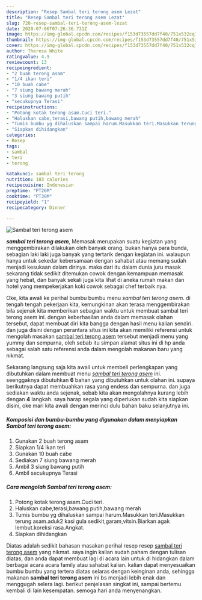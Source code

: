 ```yaml
---
description: "Resep Sambal teri terong asem Lezat"
title: "Resep Sambal teri terong asem Lezat"
slug: 720-resep-sambal-teri-terong-asem-lezat
date: 2020-07-06T07:26:36.731Z
image: https://img-global.cpcdn.com/recipes/f153d73557dd7f40/751x532cq70/sambal-teri-terong-asem-foto-resep-utama.jpg
thumbnail: https://img-global.cpcdn.com/recipes/f153d73557dd7f40/751x532cq70/sambal-teri-terong-asem-foto-resep-utama.jpg
cover: https://img-global.cpcdn.com/recipes/f153d73557dd7f40/751x532cq70/sambal-teri-terong-asem-foto-resep-utama.jpg
author: Theresa White
ratingvalue: 4.9
reviewcount: 13
recipeingredient:
- "2 buah terong asam"
- "1/4 ikan teri"
- "10 buah cabe"
- "7 siung bawang merah"
- "3 siung bawang putih"
- "secukupnya Terasi"
recipeinstructions:
- "Potong kotak terong asam.Cuci teri."
- "Haluskan cabe,terasi,bawang putih,bawang merah"
- "Tumis bumbu yg dihaluskan sampai harum.Masukkan teri.Masukkan terung asam.aduk2 kasi gula sedikit,garam,vitsin.Biarkan agak lembut.koreksi rasa.Angkat."
- "Siapkan dihidangkan"
categories:
- Resep
tags:
- sambal
- teri
- terong

katakunci: sambal teri terong 
nutrition: 103 calories
recipecuisine: Indonesian
preptime: "PT26M"
cooktime: "PT38M"
recipeyield: "1"
recipecategory: Dinner

---
```



![Sambal teri terong asem](https://img-global.cpcdn.com/recipes/f153d73557dd7f40/751x532cq70/sambal-teri-terong-asem-foto-resep-utama.jpg)

<b><i>sambal teri terong asem</i></b>, Memasak merupakan suatu kegiatan yang menggembirakan dilakukan oleh banyak orang. bukan hanya para bunda, sebagian laki laki juga banyak yang tertarik dengan kegiatan ini. walaupun hanya untuk sekedar kebersamaan dengan sahabat atau memang sudah menjadi kesukaan dalam dirinya. maka dari itu dalam dunia juru masak sekarang tidak sedikit ditemukan cowok dengan kemampuan memasak yang hebat, dan banyak sekali juga kita lihat di aneka rumah makan dan hotel yang mempekerjakan koki cowok sebagai chef terbaik nya.

Oke, kita awali ke perihal bumbu bumbu menu <i>sambal teri terong asem</i>. di tengah tengah pekerjaan kita, kemungkinan akan terasa menggembirakan bila sejenak kita memberikan sebagian waktu untuk membuat sambal teri terong asem ini. dengan keberhasilan anda dalam memasak olahan tersebut, dapat membuat diri kita bangga dengan hasil menu kalian sendiri. dan juga disini dengan perantara situs ini kita akan memiliki referensi untuk mengolah masakan <u>sambal teri terong asem</u> tersebut menjadi menu yang yummy dan sempurna, oleh sebab itu simpan alamat situs ini di hp anda sebagai salah satu referensi anda dalam mengolah makanan baru yang nikmat.




Sekarang langsung saja kita awali untuk membeli perlengkapan yang dibutuhkan dalam membuat menu <u><i>sambal teri terong asem</i></u> ini. seenggaknya dibutuhkan <b>6</b> bahan yang dibutuhkan untuk olahan ini. supaya berikutnya dapat membuahkan rasa yang endess dan sempurna. dan juga sediakan waktu anda sejenak, sebab kita akan mengolahnya kurang lebih dengan <b>4</b> langkah. saya harap segala yang diperlukan sudah kita siapkan disini, oke mari kita awali dengan merinci dulu bahan baku selanjutnya ini.

<!--inarticleads1-->

##### Komposisi dan bumbu-bumbu yang digunakan dalam menyiapkan Sambal teri terong asem:

1. Gunakan 2 buah terong asam
1. Siapkan 1/4 ikan teri
1. Gunakan 10 buah cabe
1. Sediakan 7 siung bawang merah
1. Ambil 3 siung bawang putih
1. Ambil secukupnya Terasi




<!--inarticleads2-->

##### Cara mengolah Sambal teri terong asem:

1. Potong kotak terong asam.Cuci teri.
1. Haluskan cabe,terasi,bawang putih,bawang merah
1. Tumis bumbu yg dihaluskan sampai harum.Masukkan teri.Masukkan terung asam.aduk2 kasi gula sedikit,garam,vitsin.Biarkan agak lembut.koreksi rasa.Angkat.
1. Siapkan dihidangkan




Diatas adalah sedikit bahasan masakan perihal resep resep <u>sambal teri terong asem</u> yang nikmat. saya ingin kalian sudah paham dengan tulisan diatas, dan anda dapat membuat lagi di acara lain untuk di hidangkan dalam berbagai acara acara family atau sahabat kalian. kalian dapat menyesuaikan bumbu bumbu yang tertera diatas selaras dengan keinginan anda, sehingga makanan <b>sambal teri terong asem</b> ini bs menjadi lebih enak dan menggugah selera lagi. berikut penjelasan singkat ini, sampai bertemu kembali di lain kesempatan. semoga hari anda menyenangkan.

